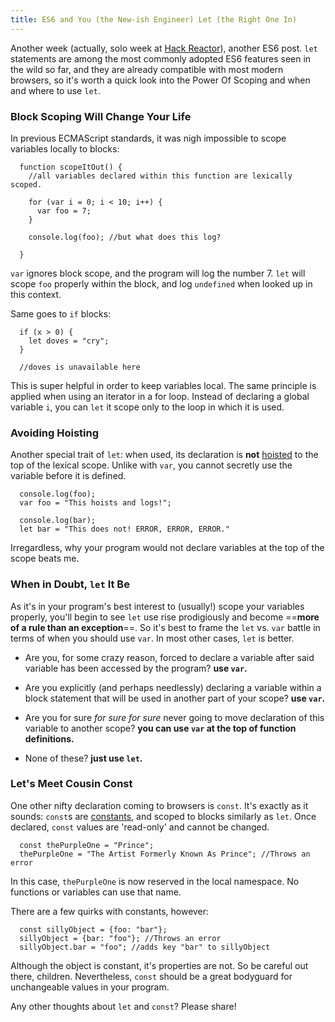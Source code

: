 ```yaml
---
title: ES6 and You (the New-ish Engineer) Let (the Right One In)
---
```


Another week (actually, solo week at [Hack Reactor](http://www.hackreactor.com)), another ES6 post. `let` statements are among the most commonly adopted ES6 features seen in the wild so far, and they are already compatible with most modern browsers, so it's worth a quick look into the Power Of Scoping and when and where to use `let`.

### Block Scoping Will Change Your Life

In previous ECMAScript standards, it was nigh impossible to scope variables locally to blocks:

```
  function scopeItOut() {
    //all variables declared within this function are lexically scoped.

    for (var i = 0; i < 10; i++) {
      var foo = 7;
    }
    
    console.log(foo); //but what does this log?

  }
```

`var` ignores block scope, and the program will log the number 7.  `let` will scope `foo` properly within the block, and log `undefined` when looked up in this context.

Same goes to `if` blocks: 

```
  if (x > 0) {
    let doves = "cry";
  }

  //doves is unavailable here
```

This is super helpful in order to keep variables local. The same principle is applied when using an iterator in a for loop. Instead of declaring a global variable `i`, you can `let` it scope only to the loop in which it is used.

### Avoiding Hoisting

Another special trait of `let`: when used, its declaration is **not** [hoisted](http://www.adequatelygood.com/JavaScript-Scoping-and-Hoisting.html) to the top of the lexical scope. Unlike with `var`, you cannot secretly use the variable before it is defined.

```
  console.log(foo);
  var foo = "This hoists and logs!";

  console.log(bar);
  let bar = "This does not! ERROR, ERROR, ERROR."
``` 

Irregardless, why your program would not declare variables at the top of the scope beats me. 

### When in Doubt, `let` It Be

As it's in your program's best interest to (usually!) scope your variables properly, you'll begin to see `let` use rise prodigiously and become ==**more of a rule than an exception**==. So it's best to frame the `let` vs. `var` battle in terms of when you should use `var`. In most other cases, `let` is better.

* Are you, for some crazy reason, forced to declare a variable after said variable has been accessed by the program? **use `var`.**

* Are you explicitly (and perhaps needlessly) declaring a variable within a block statement that will be used in another part of your scope? **use `var`.**

* Are you for sure *for sure for sure* never going to move declaration of this variable to another scope? **you can use `var` at the top of function definitions.** 

* None of these? **just use `let`.**

### Let's Meet Cousin Const

One other nifty declaration coming to browsers is `const`. It's exactly as it sounds: `const`s are [constants](https://developer.mozilla.org/en-US/docs/Web/JavaScript/Reference/Statements/const), and scoped to blocks similarly as `let`. Once declared, `const` values are 'read-only' and cannot be changed.

```
  const thePurpleOne = "Prince";
  thePurpleOne = "The Artist Formerly Known As Prince"; //Throws an error
```

In this case, `thePurpleOne` is now reserved in the local namespace. No functions or variables can use that name.

There are a few quirks with constants, however: 

```
  const sillyObject = {foo: "bar"};
  sillyObject = {bar: "foo"}; //Throws an error
  sillyObject.bar = "foo"; //adds key "bar" to sillyObject

```

Although the object is constant, it's properties are not. So be careful out there, children. Nevertheless, `const` should be a great bodyguard for unchangeable values in your program.

Any other thoughts about `let` and `const`? Please share!



